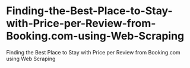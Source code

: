 # Finding-the-Best-Place-to-Stay-with-Price-per-Review-from-Booking.com-using-Web-Scraping
Finding the Best Place to Stay with Price per Review from Booking.com using Web Scraping
